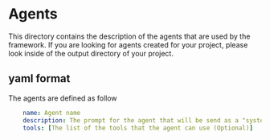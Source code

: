 # Agents

This directory contains the description of the agents that are used by the framework.
If you are looking for agents created for your project, please look inside of the output directory of your project.

## yaml format

The agents are defined as follow

```yaml
    name: Agent name
    description: The prompt for the agent that will be send as a "system" role.
    tools: [The list of the tools that the agent can use (Optional)]
```
